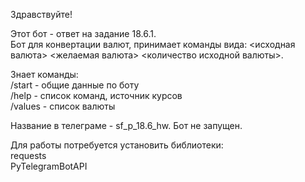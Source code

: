 Здравствуйте!

Этот бот - ответ на задание 18.6.1.<br>
Бот для конвертации валют, принимает команды вида: <исходная валюта> <желаемая валюта> <количество исходной валюты>.

Знает команды:<br>
/start - общие данные по боту<br>
/help - список команд, источник курсов<br>
/values - список валюты<br>

Название в телеграме - sf_p_18.6_hw. Бот не запущен.

Для работы потребуется установить библиотеки:<br>
requests<br>
PyTelegramBotAPI
